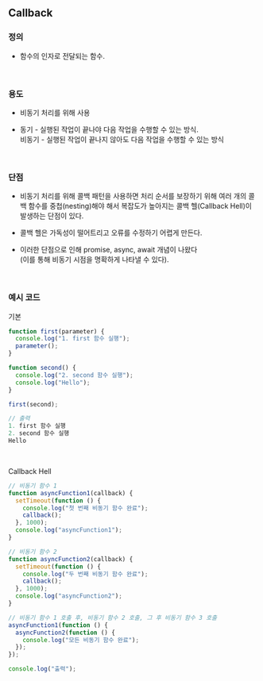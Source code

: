 ## Callback

### 정의

- 함수의 인자로 전달되는 함수.

<br>

### 용도

- 비동기 처리를 위해 사용

- 동기 - 실행된 작업이 끝나야 다음 작업을 수행할 수 있는 방식. <br>
  비동기 - 실행된 작업이 끝나지 않아도 다음 작업을 수행할 수 있는 방식

<br>

### 단점

- 비동기 처리를 위해 콜백 패턴을 사용하면 처리 순서를 보장하기 위해 여러 개의 콜백 함수를 중첩(nesting)해야 해서 복잡도가 높아지는 콜백 헬(Callback Hell)이 발생하는 단점이 있다.

- 콜백 헬은 가독성이 떨어트리고 오류를 수정하기 어렵게 만든다. <br>

- 이러한 단점으로 인해 promise, async, await 개념이 나왔다 <br> (이를 통해 비동기 시점을 명확하게 나타낼 수 있다).

<br>

### 예시 코드

기본

```javascript
function first(parameter) {
  console.log("1. first 함수 실행");
  parameter();
}

function second() {
  console.log("2. second 함수 실행");
  console.log("Hello");
}

first(second);

// 출력
1. first 함수 실행
2. second 함수 실행
Hello
```

<br>

Callback Hell

```javascript
// 비동기 함수 1
function asyncFunction1(callback) {
  setTimeout(function () {
    console.log("첫 번째 비동기 함수 완료");
    callback();
  }, 1000);
  console.log("asyncFunction1");
}

// 비동기 함수 2
function asyncFunction2(callback) {
  setTimeout(function () {
    console.log("두 번째 비동기 함수 완료");
    callback();
  }, 1000);
  console.log("asyncFunction2");
}

// 비동기 함수 1 호출 후, 비동기 함수 2 호출, 그 후 비동기 함수 3 호출
asyncFunction1(function () {
  asyncFunction2(function () {
    console.log("모든 비동기 함수 완료");
  });
});

console.log("출력");
```

<br>
